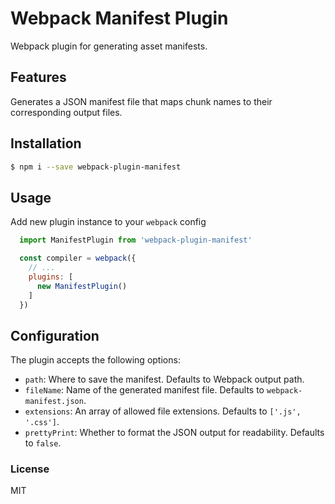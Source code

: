 # Webpack Manifest Plugin
Webpack plugin for generating asset manifests.

## Features
Generates a JSON manifest file that maps chunk names to their corresponding output files.

## Installation
```bash
$ npm i --save webpack-plugin-manifest
```

## Usage
Add new plugin instance to your `webpack` config
```javascript
  import ManifestPlugin from 'webpack-plugin-manifest'

  const compiler = webpack({
    // ...
    plugins: [
      new ManifestPlugin()
    ]
  })
```

## Configuration
The plugin accepts the following options:
- `path`: Where to save the manifest. Defaults to Webpack output path.
- `fileName`: Name of the generated manifest file. Defaults to `webpack-manifest.json`.
- `extensions`: An array of allowed file extensions. Defaults to `['.js', '.css']`.
- `prettyPrint`: Whether to format the JSON output for readability. Defaults to `false`.

### License
MIT
